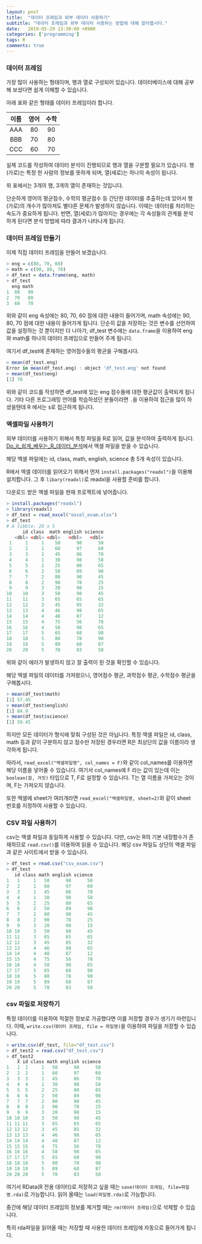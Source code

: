 ```yaml
---
layout: post
title:  "데이터 프레임과 외부 데이터 사용하기"
subtitle: "데이터 프레임과 외부 데이터 사용하는 방법에 대해 알아봅시다."
date:   2019-05-29 13:30:00 +0900
categories: ['programming']
tags: R
comments: true
---
```


### 데이터 프레임
가장 많이 사용하는 형태이며, 행과 열로 구성되어 있습니다. 데이터베이스에 대해 공부해 보셨다면 쉽게 이해할 수 있습니다.

아래 표와 같은 형태를 데이터 프레임이라 합니다.

| 이름 | 영어 | 수학 |
|:----:|:----:|:---:|
| AAA | 80 | 90 |
| BBB | 70 | 80 |
| CCC | 60 | 70 |

실제 코드를 작성하여 데이터 분석이 진행되므로 행과 열을 구분할 필요가 있습니다. 행(가로)는 특정 한 사람의 정보를 뜻하게 되며, 열(세로)는 하나의 속성이 됩니다.

위 표에서는 3개의 행, 3개의 열이 존재하는 것입니다.

단순하게 영어의 평균점수, 수학의 평균점수 등 간단한 데이터를 추출하는데 있어서 행(가로)의 개수가 많아져도 별다른 문제가 발생하지 않습니다. 이때는 데이터를 처리하는 속도가 중요하게 됩니다.
반면, 열(세로)가 많아지는 경우에는 각 속성들의 관계를 분석하게 된다면 분석 방법에 따라 결과가 나타나게 됩니다.

### 데이터 프레임 만들기
이제 직접 데이터 프레임을 만들어 보겠습니다.

```r
> eng = c(80, 70, 60)
> math = c(90, 80, 70)
> df_test = data.frame(eng, math)
> df_test
  eng math
1  80   90
2  70   80
3  60   70
```

위와 같이 eng 속성에는 80, 70, 60 점에 대한 내용이 들어가며, math 속성에는 90, 80, 70 점에 대한 내용이 들어가게 됩니다. 단순히 값을 저장하는 것은 변수를 선언하여 값을 설정하는 것 뿐이지만 더 나아가, df_test 변수에는 `data.frame`을 이용하여 eng와 math를 하나의 데이터 프레임으로 만들어 주게 됩니다.

여기서 df_test에 존재하는 영어점수들의 평균을 구해봅시다.

```r
> mean(df_test.eng)
Error in mean(df_test.eng) : object 'df_test.eng' not found
> mean(df_test$eng)
[1] 70
```

위와 같이 코드를 작성하면 df_test에 있는 eng 점수들에 대한 평균값이 출력되게 됩니다. 기타 다른 프로그래밍 언어를 학습하셨던 분들이라면 `.`을 이용하여 접근을 많이 하셨을텐데 R 에서는 `$`로 접근하게 됩니다.


### 엑셀파일 사용하기
외부 데이터를 사용하기 위해서 특정 파일을 R로 읽어, 값을 분석하여 출력하게 됩니다.
[Do_it_쉽게_배우는_R_데이터_분석](https://github.com/youngwoos/Doit_R/#4)에서 엑셀 파일을 받을 수 있습니다.

해당 엑셀 파일에는 id, class, math, english, science 총 5개 속성이 있습니다.

R에서 엑셀 데이터를 읽어오기 위해서 먼저 `install.packages("readxl")`을 이용해 설치합니다.
그 후 `libary(readxl)`로 readxl을 사용할 준비를 합니다.

다운로드 받은 엑셀 파일을 현재 프로젝트에 넣어줍니다.

```r
> install.packages("readxl")
> library(readxl)
> df_test = read_excel("excel_exam.xlsx")
> df_test
# A tibble: 20 x 5
      id class  math english science
   <dbl> <dbl> <dbl>   <dbl>   <dbl>
 1     1     1    50      98      50
 2     2     1    60      97      60
 3     3     1    45      86      78
 4     4     1    30      98      58
 5     5     2    25      80      65
 6     6     2    50      89      98
 7     7     2    80      90      45
 8     8     2    90      78      25
 9     9     3    20      98      15
10    10     3    50      98      45
11    11     3    65      65      65
12    12     3    45      85      32
13    13     4    46      98      65
14    14     4    48      87      12
15    15     4    75      56      78
16    16     4    58      98      65
17    17     5    65      68      98
18    18     5    80      78      90
19    19     5    89      68      87
20    20     5    78      83      58
```
위와 같이 에러가 발생하지 않고 잘 출력이 된 것을 확인할 수 있습니다.

해당 엑셀 파일의 데이터를 가져왔으니, 영어점수 평균, 과학점수 평균, 수학점수 평균을 구해봅시다.
```r
> mean(df_test$math)
[1] 57.45
> mean(df_test$english)
[1] 84.9
> mean(df_test$science)
[1] 59.45
```

하지만 모든 데이터가 형식에 맞춰 구성된 것은 아닙니다. 특정 엑셀 파일은 id, class, math 등과 같이 구분하지 않고 점수만 저장된 경우라면 R은 최상단의 값을 이름이라 생각하게 됩니다.

따라서, `read_excel("엑셀파일명", col_names = F)`와 같이 col_names를 이용하면 해당 이름을 넣어줄 수 있습니다. 여기서 col_names에 F 라는 값이 있는데 이는 `boolean(참, 거짓)` 타입으로 T, F로 설정할 수 있습니다. T는 열 이름을 가져오는 것이며, F는 가져오지 않습니다.

또한 엑셀에 sheet가 여러개라면 `read_excel("엑셀파일명, sheet=2)`와 같이 sheet 번호를 지정하여 사용할 수 있습니다.


### CSV 파일 사용하기
csv는 엑셀 파일과 동일하게 사용할 수 있습니다. 다만, csv는 R의 기본 내장함수가 존재하므로 `read.csv()`를 이용하여 읽을 수 있습니다. 해당 csv 파일도 상단의 엑셀 파일과 같은 사이트에서 받을 수 있습니다.

```r
> df_test = read.csv("csv_exam.csv")
> df_test
   id class math english science
1   1     1   50      98      50
2   2     1   60      97      60
3   3     1   45      86      78
4   4     1   30      98      58
5   5     2   25      80      65
6   6     2   50      89      98
7   7     2   80      90      45
8   8     2   90      78      25
9   9     3   20      98      15
10 10     3   50      98      45
11 11     3   65      65      65
12 12     3   45      85      32
13 13     4   46      98      65
14 14     4   48      87      12
15 15     4   75      56      78
16 16     4   58      98      65
17 17     5   65      68      98
18 18     5   80      78      90
19 19     5   89      68      87
20 20     5   78      83      58
```

### csv 파일로 저장하기
특정 데이터를 이용하여 적절한 정보로 가공했다면 이를 저장할 경우가 생기기 마련입니다.
이때, `write.csv(데이터 프레임, file = 파일명)`을 이용하여 파일을 저장할 수 있습니다.

```r
> write.csv(df_test, file="df_test.csv")
> df_test2 = read.csv("df_test.csv")
> df_test2
    X id class math english science
1   1  1     1   50      98      50
2   2  2     1   60      97      60
3   3  3     1   45      86      78
4   4  4     1   30      98      58
5   5  5     2   25      80      65
6   6  6     2   50      89      98
7   7  7     2   80      90      45
8   8  8     2   90      78      25
9   9  9     3   20      98      15
10 10 10     3   50      98      45
11 11 11     3   65      65      65
12 12 12     3   45      85      32
13 13 13     4   46      98      65
14 14 14     4   48      87      12
15 15 15     4   75      56      78
16 16 16     4   58      98      65
17 17 17     5   65      68      98
18 18 18     5   80      78      90
19 19 19     5   89      68      87
20 20 20     5   78      83      58
```

여기서 RData(R 전용 데이터)로 저장하고 싶을 때는 `save(데이터 프레임, file=파일명.rda)`로 가능합니다. 읽어 올때는 `load(파일명.rda)`로 가능합니다.

중간에 해당 데이터 프레임의 정보를 제거할 때는 `rm(데이터 프레임)`으로 삭제할 수 있습니다.

특히 rda파일을 읽어올 때는 저장할 때 사용한 데이터 프레임에 자동으로 들어가게 됩니다.

